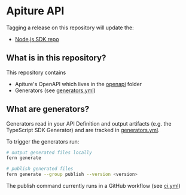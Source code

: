 # Apiture API

Tagging a release on this repository will update the:

- [Node.js SDK repo](https://github.com/fern-apiture/apiture-node)

## What is in this repository?

This repository contains

- Apiture's OpenAPI which lives in the [openapi](./fern/api/openapi/) folder
- Generators (see [generators.yml](./fern/api/generators.yml))

## What are generators?

Generators read in your API Definition and output artifacts (e.g. the TypeScript SDK Generator) and are tracked in [generators.yml](./fern/api/generators.yml).

To trigger the generators run:

```bash
# output generated files locally
fern generate

# publish generated files
fern generate --group publish --version <version>
```

The publish command currently runs in a GitHub workflow (see [ci.yml](.github/workflows/ci.yml#L32))
